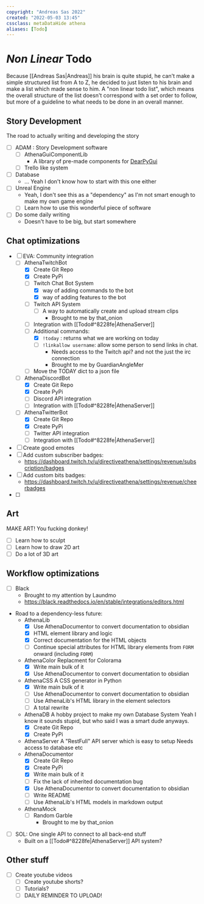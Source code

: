 ```yaml
---
copyright: "Andreas Sas 2022"
created: "2022-05-03 13:45"
cssclass: metaDataHide athena
aliases: [Todo]
---
```


# *Non Linear* Todo
Because [[Andreas Sas|Andreas]] his brain is quite stupid, he can't make a simple structured list from A to Z, he decided to just listen to his brain and make a list which made sense to him. A "non linear todo list", which means the overall structure of the list doesn't correspond with a set order to follow, but more of a guideline to what needs to be done in an overall manner.

## Story Development
The road to actually writing and developing the story
- [ ] ADAM : Story Development software
    - [ ] <span class="todo_project">AthenaGuiComponentLib</span>
        - A library of pre-made components for [DearPyGui](https://github.com/hoffstadt/DearPyGui)
    - [ ] Trello like system
- [ ] Database
    - ... Yeah I don't know how to start with this one either
- [ ] Unreal Engine
    - Yeah, I don't see this as a "dependency" as I'm not smart enough to make my own game engine
    - [ ] Learn how to use this wonderful piece of software
- [ ] Do some daily writing
    - Doesn't have to be big, but start somewhere

## Chat optimizations
- [ ] EVA: Community integration
    - [ ] <span class="todo_project">AthenaTwitchBot</span>
        -  [x] Create Git Repo
        -  [x] Create PyPi 
        - [ ] Twitch Chat Bot System
            -  [x] way of adding commands to the bot
            -  [x] way of adding features to the bot
        - [ ] Twitch API System
            - [ ] A way to automatically create and upload stream clips
                - Brought to me by that_onion
        - [ ] Integration with [[Todo#^8228fe|AthenaServer]]
        - [ ] Additional commands:
            - [x] `!today` : returns what we are working on today
            - [ ] `!linkallow username`: allow some person to send links in chat.
                - Needs access to the Twitch api? and not the just the irc connection
                - Brought to me by GuardianAngleMer  
        - [ ] Move the TODAY dict to a json file
    - [ ] <span class="todo_project">AthenaDiscordBot</span>
        -  [x] Create Git Repo
        -  [x] Create PyPi 
        - [ ] Discord API integration
        - [ ] Integration with [[Todo#^8228fe|AthenaServer]]
    - [ ] <span class="todo_project">AthenaTwitterBot</span>
        -  [x] Create Git Repo
        -  [x] Create PyPi 
        - [ ] Twitter API integration
        - [ ] Integration with [[Todo#^8228fe|AthenaServer]]
- [ ] Create good emotes
- [ ] Add custom subscriber badges:
    -  https://dashboard.twitch.tv/u/directiveathena/settings/revenue/subscription/badges 
-  [ ] Add custom bits badges:
    -  https://dashboard.twitch.tv/u/directiveathena/settings/revenue/cheerbadges
-  [ ]  

## Art
MAKE ART! You fucking donkey!
- [ ] Learn how to sculpt
- [ ] Learn how to draw 2D art
- [ ] Do a lot of 3D art

## Workflow optimizations
- [ ] Black
    - Brought to my attention by Laundmo
    -  https://black.readthedocs.io/en/stable/integrations/editors.html

-  Road to a dependency-less future:
     -  <span class="todo_project">AthenaLib</span>
        -  [x] Use AthenaDocumentor to convert documentation to obsidian
        -  [x] HTML element library and logic
        -  [x] Correct documentation for the HTML objects
        -  [ ] Continue special attributes for HTML library elements from `FORM` onward (including `FORM`)
    -  <span class="todo_project">AthenaColor</span>
       Replacment for Colorama
        -  [x] Write main bulk of it
        -  [x] Use AthenaDocumentor to convert documentation to obsidian
    -  <span class="todo_project">AthenaCSS</span>
       A CSS generator in Python
        -  [x] Write main bulk of it
        -  [ ] Use AthenaDocumentor to convert documentation to obsidian
        -  [ ] Use AthenaLib's HTML library in the element selectors
        -  [ ] A total rewrite
    -  <span class="todo_project">AthenaDB</span> 
        A hobby project to make my own Database System
        Yeah I know it sounds stupid, but who said I was a smart dude anyways.
        -  [x] Create Git Repo
        -  [x] Create PyPi 
    -  <span class="todo_project">AthenaServer</span>
        A "RestFull" API server which is easy to setup
        Needs access to database etc
    -  <span class="todo_project">AthenaDocumentor</span>
        -  [x] Create Git Repo
        -  [x] Create PyPi 
        -  [x] Write main bulk of it
        -  [ ] Fix the lack of inherited documentation bug
        -  [x] Use AthenaDocumentor to convert documentation to obsidian
        -  [ ] Write README
        -  [ ] Use AthenaLib's HTML models in markdown output
    -  <span class="todo_project">AthenaMock</span>
        -  [ ] Random Garble
            -  Brought to me by that_onion
-  [ ] SOL: One single API to connect to all back-end stuff
    -  Built on a [[Todo#^8228fe|AthenaServer]] API system?

## Other stuff
- [ ] Create youtube videos
    - [ ] Create youtube shorts?
    - [ ] Tutorials? 
    - [ ] DAILY REMINDER TO UPLOAD!